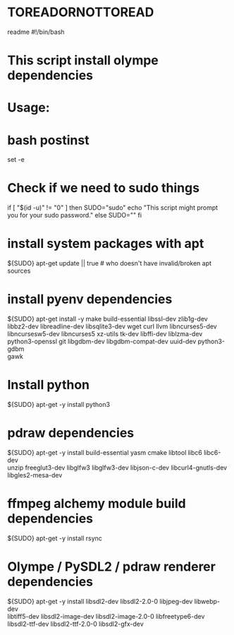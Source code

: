 # TOREADORNOTTOREAD
readme
#!/bin/bash
# This script install olympe dependencies
#
# Usage:
# bash postinst

set -e

# Check if we need to sudo things
if [ "$(id -u)" != "0" ]
then
  SUDO="sudo"
  echo "This script might prompt you for your sudo password."
else
  SUDO=""
fi

# install system packages with apt
${SUDO} apt-get update || true # who doesn't have invalid/broken apt sources

# install pyenv dependencies
${SUDO} apt-get install -y make build-essential libssl-dev zlib1g-dev \
        libbz2-dev libreadline-dev libsqlite3-dev wget curl llvm libncurses5-dev \
        libncursesw5-dev libncurses5 xz-utils tk-dev libffi-dev liblzma-dev \
        python3-openssl git libgdbm-dev libgdbm-compat-dev uuid-dev python3-gdbm \
        gawk

# Install python
${SUDO} apt-get -y install python3

# pdraw dependencies
${SUDO} apt-get -y install build-essential yasm cmake libtool libc6 libc6-dev \
  unzip freeglut3-dev libglfw3 libglfw3-dev libjson-c-dev libcurl4-gnutls-dev \
  libgles2-mesa-dev

# ffmpeg alchemy module build dependencies
${SUDO} apt-get -y install rsync

# Olympe / PySDL2 / pdraw renderer dependencies
${SUDO} apt-get -y install libsdl2-dev libsdl2-2.0-0 libjpeg-dev libwebp-dev \
 libtiff5-dev libsdl2-image-dev libsdl2-image-2.0-0 libfreetype6-dev \
 libsdl2-ttf-dev libsdl2-ttf-2.0-0 libsdl2-gfx-dev

